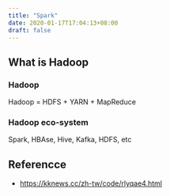 ```yaml
---
title: "Spark"
date: 2020-01-17T17:04:13+08:00
draft: false
---
```


## What is Hadoop

### Hadoop

Hadoop = HDFS + YARN + MapReduce

### Hadoop eco-system

Spark, HBAse, Hive, Kafka, HDFS, etc

## Referencce

- <https://kknews.cc/zh-tw/code/rlyqae4.html>

